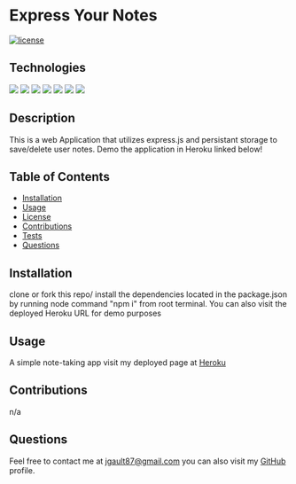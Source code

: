 # Express Your Notes
  
  [![license](https://img.shields.io/badge/License-MIT-green.svg)](https://opensource.org/licenses/MIT)

 
  
  ## Technologies
  ![](https://img.shields.io/badge/HTML5-brightgreen.svg)
![](https://img.shields.io/badge/CSS-brightgreen.svg)
![](https://img.shields.io/badge/javaScript-brightgreen.svg)
![](https://img.shields.io/badge/Node.js-brightgreen.svg)
![](https://img.shields.io/badge/Bootstrap-brightgreen.svg)
![](https://img.shields.io/badge/WebkitModules-brightgreen.svg)
![](https://img.shields.io/badge/Express.js-brightgreen.svg)


  ## Description 
  This is a web Application that utilizes express.js and persistant storage to save/delete user notes. Demo the application in Heroku linked below!
  

  ## Table of Contents
  * [Installation](#installation)
  * [Usage](#usage)
  * [License](#license)
  * [Contributions](#contributions)
  * [Tests](#tests)
  * [Questions](#questions)
  
  ## Installation 
  clone or fork this repo/ install the dependencies located in the package.json by running node command "npm i" from root terminal. You can also visit the deployed Heroku URL for demo purposes

  ## Usage 
  A simple note-taking app
  visit my deployed page at [Heroku](https://obscure-escarpment-75812.herokuapp.com/)

  ## Contributions
  n/a


  ## Questions 
  
  Feel free to contact me at jgault87@gmail.com 
  you can also visit my [GitHub](https://github.com/jgault87) profile.
  



